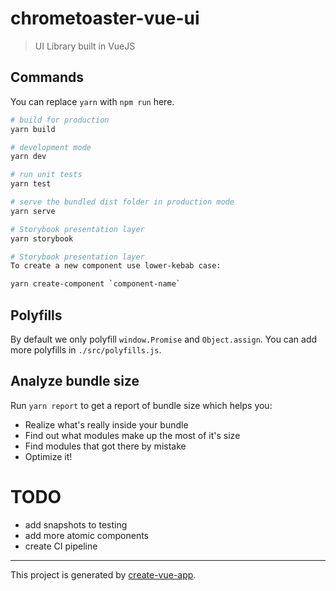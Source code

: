 # chrometoaster-vue-ui

> UI Library built in VueJS

## Commands

You can replace `yarn` with `npm run` here.

```bash
# build for production
yarn build

# development mode
yarn dev

# run unit tests
yarn test

# serve the bundled dist folder in production mode
yarn serve

# Storybook presentation layer
yarn storybook

# Storybook presentation layer
To create a new component use lower-kebab case:

yarn create-component `component-name`

```

## Polyfills

By default we only polyfill `window.Promise` and `Object.assign`. You can add more polyfills in `./src/polyfills.js`.

## Analyze bundle size

Run `yarn report` to get a report of bundle size which helps you:

- Realize what's really inside your bundle
- Find out what modules make up the most of it's size
- Find modules that got there by mistake
- Optimize it!

# TODO
- add snapshots to testing
- add more atomic components
- create CI pipeline


---

This project is generated by [create-vue-app](https://github.com/vue-land/create-vue-app).
